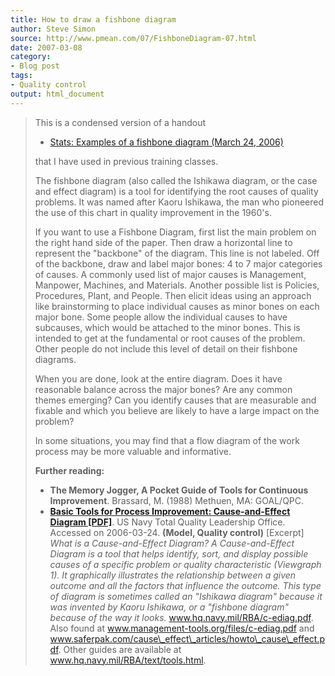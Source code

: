 ```yaml
---
title: How to draw a fishbone diagram
author: Steve Simon
source: http://www.pmean.com/07/FishboneDiagram-07.html
date: 2007-03-08
category:
- Blog post
tags:
- Quality control
output: html_document
---
```

> This is a condensed version of a handout
>
> -   [Stats: Examples of a fishbone diagram (March
>     24, 2006)](http://www.childrensmercy.org/stats/weblog2006/FishboneDiagram.html)
>
> that I have used in previous training classes.
>
> The fishbone diagram (also called the Ishikawa diagram, or the case
> and effect diagram) is a tool for identifying the root causes of
> quality problems. It was named after Kaoru Ishikawa, the man who
> pioneered the use of this chart in quality improvement in the 1960\'s.
>
> If you want to use a Fishbone Diagram, first list the main problem on
> the right hand side of the paper. Then draw a horizontal line to
> represent the \"backbone\" of the diagram. This line is not labeled.
> Off of the backbone, draw and label major bones: 4 to 7 major
> categories of causes. A commonly used list of major causes is
> Management, Manpower, Machines, and Materials. Another possible list
> is Policies, Procedures, Plant, and People. Then elicit ideas using an
> approach like brainstorming to place individual causes as minor bones
> on each major bone. Some people allow the individual causes to have
> subcauses, which would be attached to the minor bones. This is
> intended to get at the fundamental or root causes of the problem.
> Other people do not include this level of detail on their fishbone
> diagrams.
>
> When you are done, look at the entire diagram. Does it have reasonable
> balance across the major bones? Are any common themes emerging? Can
> you identify causes that are measurable and fixable and which you
> believe are likely to have a large impact on the problem?
>
> In some situations, you may find that a flow diagram of the work
> process may be more valuable and informative.
>
> **Further reading:**
>
> -   **The Memory Jogger, A Pocket Guide of Tools for Continuous
>     Improvement**. Brassard, M. (1988) Methuen, MA: GOAL/QPC.
> -   **[Basic Tools for Process Improvement: Cause-and-Effect Diagram
>     \[PDF\]](http://www.hq.navy.mil/RBA/c-ediag.pdf)**. US Navy Total
>     Quality Leadership Office. Accessed on 2006-03-24. **(Model,
>     Quality control)** \[Excerpt\] *What is a Cause-and-Effect
>     Diagram? A Cause-and-Effect Diagram is a tool that helps identify,
>     sort, and display possible causes of a specific problem or quality
>     characteristic (Viewgraph 1). It graphically illustrates the
>     relationship between a given outcome and all the factors that
>     influence the outcome. This type of diagram is sometimes called an
>     \"Ishikawa diagram\" because it was invented by Kaoru Ishikawa, or
>     a \"fishbone diagram\" because of the way it looks.*
>     www.hq.navy.mil/RBA/c-ediag.pdf. Also found at
>     www.management-tools.org/files/c-ediag.pdf and
>     www.saferpak.com/cause\_effect\_articles/howto\_cause\_effect.pdf.
>     Other guides are available at www.hq.navy.mil/RBA/text/tools.html.
